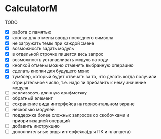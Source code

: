# CalculatorM

TODO

- [x] работа с памятью
- [x] кнопка для отмены ввода последнего символа
- [x] не загружать темы при каждой смене
- [x] возможность задать модуль
- [x] в отдельной строчке пишется весь запрос
- [x] возможность устанавливать модуль на ходу
- [x] кнопкой отмены можно отменять выбранную операцию
- [x] сделать кнопки для будущего меню
- [x] тумблер, который будет отвечать за то, что делать когда получили отрицательное число, т.е. надо ли прибавить к нему значение модуля
- [ ] реализовать длинную арифметику
- [ ] обратный элемент
- [ ] сохранение вида интерфейса на горизонтальном экране
- [ ] несколько модулей
- [ ] поддержка более сложных запросов со скобочками и приоритизацией операций
- [ ] добавить инструкцию
- [ ] дополнительные виды интерфейса(для ПК и планшета)
